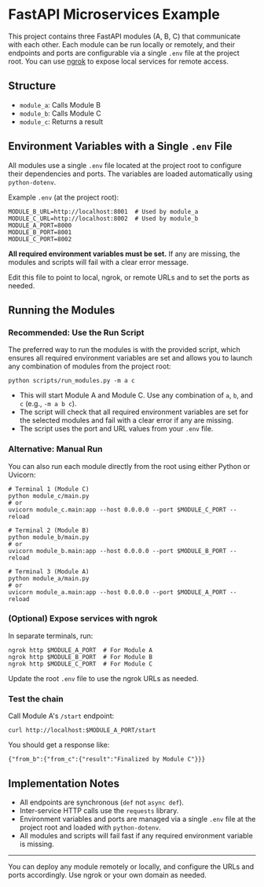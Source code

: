 # FastAPI Microservices Example

This project contains three FastAPI modules (A, B, C) that communicate with each other. Each module can be run locally or remotely, and their endpoints and ports are configurable via a single `.env` file at the project root. You can use [ngrok](https://ngrok.com/) to expose local services for remote access.

## Structure
- `module_a`: Calls Module B
- `module_b`: Calls Module C
- `module_c`: Returns a result

## Environment Variables with a Single `.env` File
All modules use a single `.env` file located at the project root to configure their dependencies and ports. The variables are loaded automatically using `python-dotenv`.

Example `.env` (at the project root):
```
MODULE_B_URL=http://localhost:8001  # Used by module_a
MODULE_C_URL=http://localhost:8002  # Used by module_b
MODULE_A_PORT=8000
MODULE_B_PORT=8001
MODULE_C_PORT=8002
```

**All required environment variables must be set.** If any are missing, the modules and scripts will fail with a clear error message.

Edit this file to point to local, ngrok, or remote URLs and to set the ports as needed.

## Running the Modules

### Recommended: Use the Run Script
The preferred way to run the modules is with the provided script, which ensures all required environment variables are set and allows you to launch any combination of modules from the project root:

```
python scripts/run_modules.py -m a c
```
- This will start Module A and Module C. Use any combination of `a`, `b`, and `c` (e.g., `-m a b c`).
- The script will check that all required environment variables are set for the selected modules and fail with a clear error if any are missing.
- The script uses the port and URL values from your `.env` file.

### Alternative: Manual Run
You can also run each module directly from the root using either Python or Uvicorn:

```
# Terminal 1 (Module C)
python module_c/main.py
# or
uvicorn module_c.main:app --host 0.0.0.0 --port $MODULE_C_PORT --reload

# Terminal 2 (Module B)
python module_b/main.py
# or
uvicorn module_b.main:app --host 0.0.0.0 --port $MODULE_B_PORT --reload

# Terminal 3 (Module A)
python module_a/main.py
# or
uvicorn module_a.main:app --host 0.0.0.0 --port $MODULE_A_PORT --reload
```

### (Optional) Expose services with ngrok
In separate terminals, run:

```
ngrok http $MODULE_A_PORT  # For Module A
ngrok http $MODULE_B_PORT  # For Module B
ngrok http $MODULE_C_PORT  # For Module C
```

Update the root `.env` file to use the ngrok URLs as needed.

### Test the chain
Call Module A's `/start` endpoint:

```
curl http://localhost:$MODULE_A_PORT/start
```

You should get a response like:

```
{"from_b":{"from_c":{"result":"Finalized by Module C"}}}
```

## Implementation Notes
- All endpoints are synchronous (`def` not `async def`).
- Inter-service HTTP calls use the `requests` library.
- Environment variables and ports are managed via a single `.env` file at the project root and loaded with `python-dotenv`.
- All modules and scripts will fail fast if any required environment variable is missing.

---

You can deploy any module remotely or locally, and configure the URLs and ports accordingly. Use ngrok or your own domain as needed. 